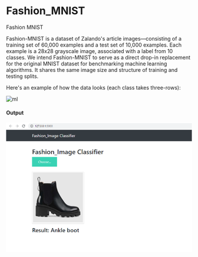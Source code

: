 # Fashion_MNIST
Fashion MNIST

Fashion-MNIST is a dataset of Zalando's article images—consisting of a training set of 60,000 examples and a test set of 10,000 examples. Each example is a 28x28 grayscale image, associated with a label from 10 classes. We intend Fashion-MNIST to serve as a direct drop-in replacement for the original MNIST dataset for benchmarking machine learning algorithms. It shares the same image size and structure of training and testing splits.


Here's an example of how the data looks (each class takes three-rows):

![ml](https://www.researchgate.net/profile/Greeshma-K-V/publication/340299295/figure/fig1/AS:875121904476163@1585656729996/Fashion-MNIST-Dataset-Images-with-Labels-and-Description-II-LITERATURE-REVIEW-In-image.jpg)

#### Output

![output](img/1.PNG)
